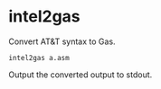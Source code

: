 # intel2gas

Convert AT&T syntax to Gas.

    intel2gas a.asm

Output the converted output to stdout.
